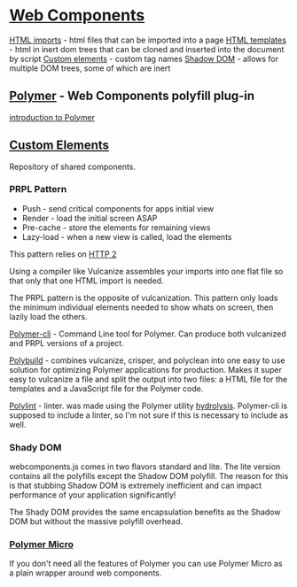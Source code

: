 # [Web Components](http://webcomponents.org/)

[HTML imports](https://www.w3.org/TR/html-imports/) - html files that can be imported into a page
[HTML templates](https://www.w3.org/TR/html-templates/) - html in inert dom trees that can be cloned and inserted into the document by script
[Custom elements](https://www.w3.org/TR/custom-elements/) - custom tag names
[Shadow DOM](https://www.w3.org/TR/shadow-dom/) - allows for multiple DOM trees, some of which are inert

## [Polymer](https://www.polymer-project.org/1.0/) - Web Components polyfill plug-in

[introduction to Polymer](http://webcomponents.org/articles/a-quick-polymer-introduction/)

## [Custom Elements](https://customelements.io/)

Repository of shared components.

### PRPL Pattern
* Push - send critical components for apps initial view
* Render - load the initial screen ASAP
* Pre-cache - store the elements for remaining views
* Lazy-load - when a new view is called, load the elements

This pattern relies on [HTTP 2](https://http2.github.io/)

Using a compiler like Vulcanize assembles your imports into one flat file so that only that one HTML import is needed.

The PRPL pattern is the opposite of vulcanization. This pattern only loads the minimum individual elements needed to show whats on screen, then lazily load the others.

[Polymer-cli](https://github.com/Polymer/polymer-cli) - Command Line tool for Polymer. Can produce both vulcanized and PRPL versions of a project.

[Polybuild](https://github.com/PolymerLabs/polybuild) - combines vulcanize, crisper, and polyclean into one easy to use solution for optimizing Polymer applications for production. Makes it super easy to vulcanize a file and split the output into two files: a HTML file for the templates and a JavaScript file for the Polymer code.

[Polylint](https://github.com/PolymerLabs/polylint) - linter. was made using the Polymer utility [hydrolysis](https://github.com/Polymer/hydrolysis). Polymer-cli is supposed to include a linter, so I'm not sure if this is necessary to include as well.

### Shady DOM

webcomponents.js comes in two flavors standard and lite. The lite version contains all the polyfills except the Shadow DOM polyfill. The reason for this is that stubbing Shadow DOM is extremely inefficient and can impact performance of your application significantly!

The Shady DOM provides the same encapsulation benefits as the Shadow DOM but without the massive polyfill overhead.

### [Polymer Micro](https://www.polymer-project.org/1.0/docs/devguide/experimental#polymer-micro)

If you don't need all the features of Polymer you can use Polymer Micro as a plain wrapper around web components.